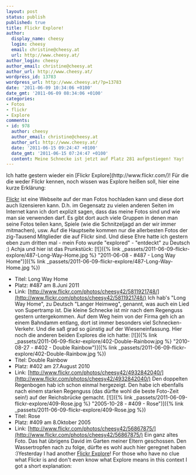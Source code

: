 ```yaml
---
layout: post
status: publish
published: true
title: Flickr Explore!
author:
  display_name: cheesy
  login: cheesy
  email: christine@cheesy.at
  url: http://www.cheesy.at/
author_login: cheesy
author_email: christine@cheesy.at
author_url: http://www.cheesy.at/
wordpress_id: 13783
wordpress_url: http://www.cheesy.at/?p=13783
date: '2011-06-09 10:34:06 +0100'
date_gmt: '2011-06-09 08:34:06 +0100'
categories:
- Fotos
- flickr
- Explore
comments:
- id: 978
  author: cheesy
  author_email: christine@cheesy.at
  author_url: http://www.cheesy.at/
  date: '2011-06-15 09:24:47 +0100'
  date_gmt: '2011-06-15 07:24:47 +0100'
  content: Meine Schnecke ist jetzt auf Platz 281 aufgestiegen! Yay!
---
```

<!--:de-->Ich hatte gestern wieder ein [Flickr Explore](http://www.flickr.com/)! Für die die weder Flickr kennen, noch wissen was Explore heißen soll, hier eine kurze Erklärung:
[Flickr](http://www.flickr.com/) ist eine Webseite auf der man Fotos hochladen kann und diese dort auch lizensieren kann. D.h. im Gegensatz zu vielen anderen Seiten im Internet kann ich dort explizit sagen, dass das meine Fotos sind und wie man sie verwenden darf. Es gibt dort auch viele Gruppen in denen man seine Fotos teilen kann, Spiele (wie die Schnitzeljagd an der wir immer mitmachen), usw. Auf die Hauptseite kommen nur die allerbesten Fotos der zig-Tausend Mitglieder die auf Flickr sind. Und diese Ehre hatte ich gestern eben zum dritten mal - mein Foto wurde "explored" - "entdeckt" zu Deutsch :) Achja und hier ist das Prunkstück:
[![]({% link _passets/2011-06-09-flickr-explore/487-Long-Way-Home.jpg %} "2011-06-08 - #487 - Long Way Home")]({% link _passets/2011-06-09-flickr-explore/487-Long-Way-Home.jpg %})
- Titel: Long Way Home
- Platz: #487 am 8.Juni 2011
- Link: [http://www.flickr.com/photos/cheesy42/5811921748/](http://www.flickr.com/photos/cheesy42/5811921748/)
Ich hab's "Long Way Home", zu Deutsch "Langer Heimweg", genannt, was auch ein Lied von Supertramp ist. Die kleine Schnecke ist mir nach dem Regenguss gestern untergekommen. Auf dem Weg heim von der Firma geh ich an einem Bahndamm entlang, dort ist immer besonders viel Schnecken-Verkehr. Und die saß grad so günstig auf der Wieseneinfassung.
Hier noch die anderen beiden Explores die ich hatte:
[![]({% link _passets/2011-06-09-flickr-explore/402-Double-Rainbow.jpg %} "2010-08-27 - #402 - Double Rainbow")]({% link _passets/2011-06-09-flickr-explore/402-Double-Rainbow.jpg %})
- Titel: Double Rainbow
- Platz: #402 am 27.August 2010
- Link: [http://www.flickr.com/photos/cheesy42/4932842040/](http://www.flickr.com/photos/cheesy42/4932842040/)
Den doppelten Regenbogen hab ich schon einmal hergezeigt. Den habe ich ebenfalls nach einem starken Regenguss (das dürfte wohl die beste Foto-Zeit sein!) auf der Reichsbrücke gemacht.
[![]({% link _passets/2011-06-09-flickr-explore/409-Rose.jpg %} "2005-10-28 - #409 - Rose")]({% link _passets/2011-06-09-flickr-explore/409-Rose.jpg %})
- Titel: Rose
- Platz: #409 am 8.Oktober 2005
- Link: [http://www.flickr.com/photos/cheesy42/56867875/](http://www.flickr.com/photos/cheesy42/56867875/)
Ein ganz altes Foto. Das hat übrigens David im Garten meiner Eltern geschossen. Den Wassertropfen nach zu folge, dürfte es wohl auch hier geregnet haben :)<!--:--><!--:en-->Yesterday I had another [Flickr Explore](http://www.flickr.com/)! For those who have no clue what Flickr is and don't even know what Explore means in this context I got a short explanation:
